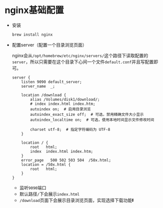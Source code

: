 # nginx基础配置

- 安装

  ```bash
  brew install nginx
  ```

- 配置server（配置一个目录浏览页面）

  nginx会从`/opt/homebrew/etc/nginx/servers/`这个路径下读取配置的`server`，所以只需要在这个目录下心间一个文件`default.conf`并且写配置即可。

  ```
  server {
      listen 9090 default_server;
      server_name  _;
  
      location /download {
          alias /Volumes/disk1/download/;
          # index index.html index.htm;
          autoindex on;  # 启用目录浏览
          autoindex_exact_size off;  # 可选，禁用精确文件大小显示
          autoindex_localtime on;  # 可选，使用本地时间显示文件修改时间
  
          charset utf-8;  # 指定字符编码为 UTF-8
      }
  
      location / {
          root   html;
          index  index.html index.htm;
      }
      error_page   500 502 503 504  /50x.html;
      location = /50x.html {
          root   html;
      }
  }
  ```

  - 监听`9090`端口
  - 默认路径`/`下会展示`index.html`
  - `/download`页面下会展示目录浏览页面，实现选择下载功能⏬